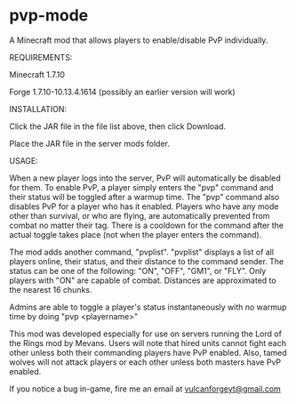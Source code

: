 # pvp-mode
A Minecraft mod that allows players to enable/disable PvP individually.

REQUIREMENTS:

Minecraft 1.7.10

Forge 1.7.10-10.13.4.1614 (possibly an earlier version will work)

INSTALLATION:

Click the JAR file in the file list above, then click Download.

Place the JAR file in the server mods folder.

USAGE:

When a new player logs into the server, PvP will automatically be disabled for them. To enable PvP, a player simply enters the "pvp"
command and their status will be toggled after a warmup time. The "pvp" command also disables PvP for a player who has it enabled.
Players who have any mode other than survival, or who are flying, are automatically prevented from combat no matter their tag.
There is a cooldown for the command after the actual toggle takes place (not when the player enters the command).

The mod adds another command, "pvplist". "pvplist" displays a list of all players online, their status, and their distance to the
command sender. The status can be one of the following: "ON", "OFF", "GM1", or "FLY". Only players with "ON" are capable of combat.
Distances are approximated to the nearest 16 chunks.

Admins are able to toggle a player's status instantaneously with no warmup time by doing "pvp \<playername>"

This mod was developed especially for use on servers running the Lord of the Rings mod by Mevans. Users will note that hired units cannot fight each other unless both their commanding players have PvP enabled. Also, tamed wolves will not attack players or each other unless both masters have PvP enabled.

If you notice a bug in-game, fire me an email at vulcanforgeyt@gmail.com

